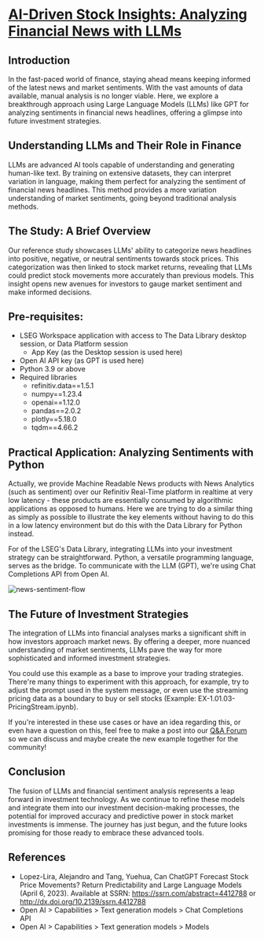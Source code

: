 # [AI-Driven Stock Insights: Analyzing Financial News with LLMs](https://developers.lseg.com/en/article-catalog/article/ai-driven-stock-insights--analyzing-financial-news-with-llms)
## Introduction
In the fast-paced world of finance, staying ahead means keeping informed of the latest news and market sentiments. With the vast amounts of data available, manual analysis is no longer viable. Here, we explore a breakthrough approach using Large Language Models (LLMs) like GPT for analyzing sentiments in financial news headlines, offering a glimpse into future investment strategies.

## Understanding LLMs and Their Role in Finance
LLMs are advanced AI tools capable of understanding and generating human-like text. By training on extensive datasets, they can interpret variation in language, making them perfect for analyzing the sentiment of financial news headlines. This method provides a more variation understanding of market sentiments, going beyond traditional analysis methods.

## The Study: A Brief Overview
Our reference study showcases LLMs' ability to categorize news headlines into positive, negative, or neutral sentiments towards stock prices. This categorization was then linked to stock market returns, revealing that LLMs could predict stock movements more accurately than previous models. This insight opens new avenues for investors to gauge market sentiment and make informed decisions.

## Pre-requisites:
- LSEG Workspace application with access to The Data Library desktop session, or Data Platform session
   - App Key (as the Desktop session is used here)
- Open AI API key (as GPT is used here)
- Python 3.9 or above
- Required libraries
   - refinitiv.data==1.5.1
   - numpy==1.23.4
   - openai==1.12.0
   - pandas==2.0.2
   - plotly==5.18.0
   - tqdm==4.66.2

## Practical Application: Analyzing Sentiments with Python
Actually, we provide Machine Readable News products with News Analytics (such as sentiment) over our Refinitiv Real-Time platform in realtime at very low latency - these products are essentially consumed by algorithmic applications as opposed to humans. Here we are trying to do a similar thing as simply as possible to illustrate the key elements without having to do this in a low latency environment but do this with the Data Library for Python instead.

For of the LSEG's Data Library, integrating LLMs into your investment strategy can be straightforward. Python, a versatile programming language, serves as the bridge.
To communicate with the LLM (GPT), we're using Chat Completions API from Open AI.

![news-sentiment-flow](https://github.com/LSEG-API-Samples/Article.DataLibrary.Python.NewsSentimentWithLLM/assets/89068039/09ef85a7-f705-46fe-84ff-2b5ebd0824d2)

## The Future of Investment Strategies
The integration of LLMs into financial analyses marks a significant shift in how investors approach market news. By offering a deeper, more nuanced understanding of market sentiments, LLMs pave the way for more sophisticated and informed investment strategies.

You could use this example as a base to improve your trading strategies. There're many things to experiment with this approach, for example, try to adjust the prompt used in the system message, or even use the streaming pricing data as a boundary to buy or sell stocks (Example: EX-1.01.03-PricingStream.ipynb).

If you're interested in these use cases or have an idea regarding this, or even have a question on this, feel free to make a post into our [Q&A Forum](https://community.developers.refinitiv.com/) so we can discuss and maybe create the new example together for the community!

## Conclusion
The fusion of LLMs and financial sentiment analysis represents a leap forward in investment technology. As we continue to refine these models and integrate them into our investment decision-making processes, the potential for improved accuracy and predictive power in stock market investments is immense. The journey has just begun, and the future looks promising for those ready to embrace these advanced tools.

## References
- Lopez-Lira, Alejandro and Tang, Yuehua, Can ChatGPT Forecast Stock Price Movements? Return Predictability and Large Language Models (April 6, 2023). Available at SSRN: https://ssrn.com/abstract=4412788 or http://dx.doi.org/10.2139/ssrn.4412788
- Open AI > Capabilities > Text generation models > Chat Completions API
- Open AI > Capabilities > Text generation models > Models
